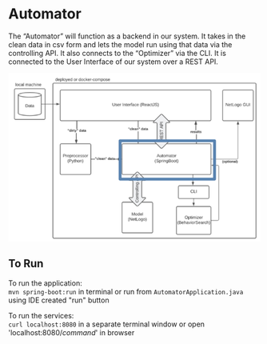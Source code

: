 # Automator
The “Automator” will function as a backend in our system. It takes in the clean data in csv form and lets the model run using that data via the controlling API. It also connects to the “Optimizer” via the CLI. It is connected to the User Interface of our system over a REST API.

![role of the automator in the architecture](architecture.png)

## To Run
To run the application:\
```mvn spring-boot:run``` in terminal or run from ```AutomatorApplication.java``` using IDE created "run" button

To run the services:\
```curl localhost:8080``` in a separate terminal window or open 'localhost:8080/*command*' in browser